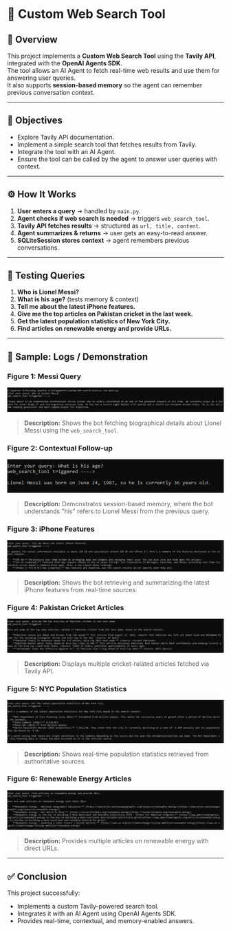 # 📘 Custom Web Search Tool

## 🚀 Overview  
This project implements a **Custom Web Search Tool** using the **Tavily API**, integrated with the **OpenAI Agents SDK**.  
The tool allows an AI Agent to fetch real-time web results and use them for answering user queries.  
It also supports **session-based memory** so the agent can remember previous conversation context.  

---

## 🎯 Objectives  
- Explore Tavily API documentation.  
- Implement a simple search tool that fetches results from Tavily.  
- Integrate the tool with an AI Agent.  
- Ensure the tool can be called by the agent to answer user queries with context.  

---

## ⚙️ How It Works  
1. **User enters a query** → handled by `main.py`.  
2. **Agent checks if web search is needed** → triggers `web_search_tool`.  
3. **Tavily API fetches results** → structured as `url, title, content`.  
4. **Agent summarizes & returns** → user gets an easy-to-read answer.  
5. **SQLiteSession stores context** → agent remembers previous conversations.  

---

## 🧪 Testing Queries  

1. **Who is Lionel Messi?**  
2. **What is his age?**  (tests memory & context)  
3. **Tell me about the latest iPhone features.**  
4. **Give me the top articles on Pakistan cricket in the last week.**  
5. **Get the latest population statistics of New York City.**  
6. **Find articles on renewable energy and provide URLs.**  

---

## 📸 Sample: Logs / Demonstration  

### Figure 1: Messi Query  
![Log Image](/Logs/Log1.PNG)

> **Description:** Shows the bot fetching biographical details about Lionel Messi using the `web_search_tool`.  

### Figure 2: Contextual Follow-up  
![Log Image](/Logs/Log2.PNG)

> **Description:** Demonstrates session-based memory, where the bot understands "his" refers to Lionel Messi from the previous query.  

### Figure 3: iPhone Features  
![Log Image](/Logs/Log3.PNG)

> **Description:** Shows the bot retrieving and summarizing the latest iPhone features from real-time sources.  

### Figure 4: Pakistan Cricket Articles  
![Log Image](/Logs/Log4.PNG)

> **Description:** Displays multiple cricket-related articles fetched via Tavily API.  

### Figure 5: NYC Population Statistics  
![Log Image](/Logs/Log5.PNG)

> **Description:** Shows real-time population statistics retrieved from authoritative sources.  

### Figure 6: Renewable Energy Articles  
![Log Image](/Logs/Log6.PNG)  

> **Description:** Provides multiple articles on renewable energy with direct URLs.  

---

## ✅ Conclusion  
This project successfully:  
- Implements a custom Tavily-powered search tool.  
- Integrates it with an AI Agent using OpenAI Agents SDK.  
- Provides real-time, contextual, and memory-enabled answers.  

